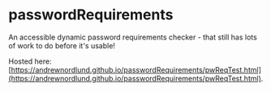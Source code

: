 # passwordRequirements
An accessible dynamic password requirements checker - that still has lots of work to do before it's usable!

Hosted here: [https://andrewnordlund.github.io/passwordRequirements/pwReqTest.html](https://andrewnordlund.github.io/passwordRequirements/pwReqTest.html).
